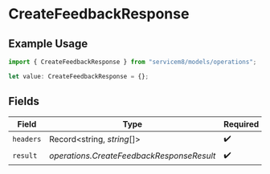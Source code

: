# CreateFeedbackResponse

## Example Usage

```typescript
import { CreateFeedbackResponse } from "servicem8/models/operations";

let value: CreateFeedbackResponse = {};
```

## Fields

| Field                                     | Type                                      | Required                                  | Description                               |
| ----------------------------------------- | ----------------------------------------- | ----------------------------------------- | ----------------------------------------- |
| `headers`                                 | Record<string, *string*[]>                | :heavy_check_mark:                        | N/A                                       |
| `result`                                  | *operations.CreateFeedbackResponseResult* | :heavy_check_mark:                        | N/A                                       |